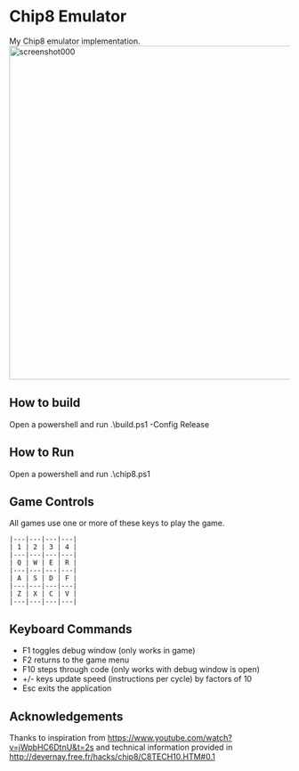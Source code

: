 # Chip8 Emulator
My Chip8 emulator implementation.
<img width="1200" height="600" alt="screenshot000" src="https://github.com/user-attachments/assets/3fe63eea-33f4-441b-85a7-9487e2a445a8" />

## How to build
Open a powershell and run .\build.ps1 -Config Release

## How to Run
Open a powershell and run .\chip8.ps1

## Game Controls
All games use one or more of these keys to play the game.  
```
|---|---|---|---|  
| 1 | 2 | 3 | 4 |  
|---|---|---|---|  
| Q | W | E | R |  
|---|---|---|---|  
| A | S | D | F |  
|---|---|---|---|  
| Z | X | C | V |  
|---|---|---|---|
```

## Keyboard Commands
- F1 toggles debug window (only works in game)
- F2 returns to the game menu
- F10 steps through code (only works with debug window is open)
- +/- keys update speed (instructions per cycle) by factors of 10
- Esc exits the application

## Acknowledgements
Thanks to inspiration from https://www.youtube.com/watch?v=jWpbHC6DtnU&t=2s and technical information provided in http://devernay.free.fr/hacks/chip8/C8TECH10.HTM#0.1
